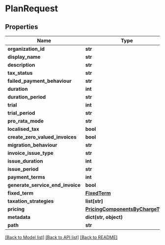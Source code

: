 # PlanRequest

## Properties
Name | Type | Description | Notes
------------ | ------------- | ------------- | -------------
**organization_id** | **str** |  | [optional] 
**display_name** | **str** |  | [optional] 
**description** | **str** |  | [optional] 
**tax_status** | **str** |  | [optional] 
**failed_payment_behaviour** | **str** |  | [optional] 
**duration** | **int** |  | [optional] 
**duration_period** | **str** |  | [optional] 
**trial** | **int** |  | [optional] 
**trial_period** | **str** |  | [optional] 
**pro_rata_mode** | **str** |  | [optional] 
**localised_tax** | **bool** |  | [optional] 
**create_zero_valued_invoices** | **bool** |  | [optional] 
**migration_behaviour** | **str** |  | [optional] 
**invoice_issue_type** | **str** |  | [optional] 
**issue_duration** | **int** |  | [optional] 
**issue_period** | **str** |  | [optional] 
**payment_terms** | **int** |  | [optional] 
**generate_service_end_invoice** | **bool** |  | [optional] 
**fixed_term** | [**FixedTerm**](FixedTerm.md) |  | [optional] 
**taxation_strategies** | **list[str]** |  | [optional] 
**pricing** | [**PricingComponentsByChargeType**](PricingComponentsByChargeType.md) |  | [optional] 
**metadata** | **dict(str, object)** |  | [optional] 
**path** | **str** |  | [optional] 

[[Back to Model list]](../README.md#documentation-for-models) [[Back to API list]](../README.md#documentation-for-api-endpoints) [[Back to README]](../README.md)

